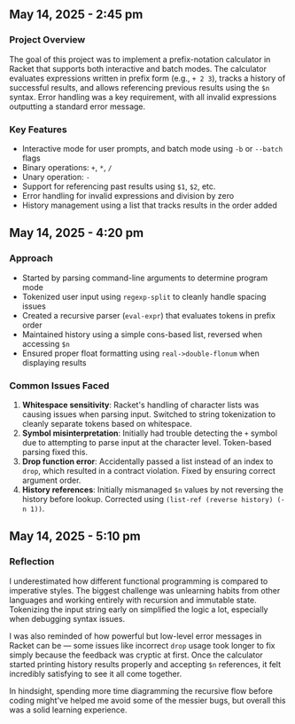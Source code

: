 ## May 14, 2025 - 2:45 pm

### Project Overview

The goal of this project was to implement a prefix-notation calculator in Racket that supports both interactive and batch modes. The calculator evaluates expressions written in prefix form (e.g., `+ 2 3`), tracks a history of successful results, and allows referencing previous results using the `$n` syntax. Error handling was a key requirement, with all invalid expressions outputting a standard error message.

### Key Features

- Interactive mode for user prompts, and batch mode using `-b` or `--batch` flags
- Binary operations: `+`, `*`, `/`
- Unary operation: `-`
- Support for referencing past results using `$1`, `$2`, etc.
- Error handling for invalid expressions and division by zero
- History management using a list that tracks results in the order added

## May 14, 2025 - 4:20 pm

### Approach

- Started by parsing command-line arguments to determine program mode
- Tokenized user input using `regexp-split` to cleanly handle spacing issues
- Created a recursive parser (`eval-expr`) that evaluates tokens in prefix order
- Maintained history using a simple cons-based list, reversed when accessing `$n`
- Ensured proper float formatting using `real->double-flonum` when displaying results

### Common Issues Faced

1. **Whitespace sensitivity**: Racket's handling of character lists was causing issues when parsing input. Switched to string tokenization to cleanly separate tokens based on whitespace.
2. **Symbol misinterpretation**: Initially had trouble detecting the `+` symbol due to attempting to parse input at the character level. Token-based parsing fixed this.
3. **Drop function error**: Accidentally passed a list instead of an index to `drop`, which resulted in a contract violation. Fixed by ensuring correct argument order.
4. **History references**: Initially mismanaged `$n` values by not reversing the history before lookup. Corrected using `(list-ref (reverse history) (- n 1))`.

## May 14, 2025 - 5:10 pm

### Reflection

I underestimated how different functional programming is compared to imperative styles. The biggest challenge was unlearning habits from other languages and working entirely with recursion and immutable state. Tokenizing the input string early on simplified the logic a lot, especially when debugging syntax issues.

I was also reminded of how powerful but low-level error messages in Racket can be — some issues like incorrect `drop` usage took longer to fix simply because the feedback was cryptic at first. Once the calculator started printing history results properly and accepting `$n` references, it felt incredibly satisfying to see it all come together.

In hindsight, spending more time diagramming the recursive flow before coding might've helped me avoid some of the messier bugs, but overall this was a solid learning experience.
